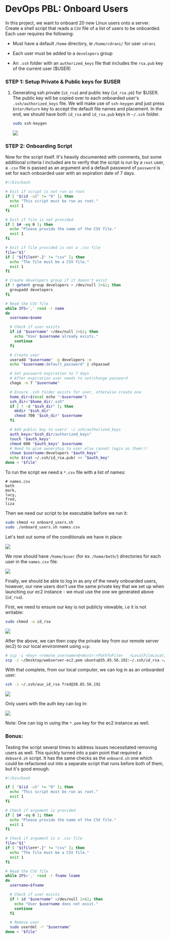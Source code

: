 # DevOps PBL: Onboard Users

In this project, we want to onboard 20 new Linux users onto a server. Create a shell script that reads a `CSV` file of a list of users to be onboarded. Each user requires the following:

* Must have a default `/home` directory, ie `/home/cdrani/` for user `cdrani`
    
* Each user must be added to a `developers` group
    
* An `.ssh` folder with an `authorized_keys` file that includes the `rsa.pub` key of the current user ($USER)
    

### STEP 1: Setup Private & Public keys for $USER

1. Generating ssh private (`id_rsa`) and public key (`id_rsa.pb`) for $USER. The public key will be copied over to each onboarded user's `.ssh/authorized_keys` file. We will make use of `ssh-keygen` and just press `Enter/Return` key to accept the default file names and placement. In the end, we should have both `id_rsa` and `id_rsa.pub` keys in `~/.ssh` folder.
    
    ```bash
    sudo ssh-keygen
    ```
    
    ![](https://cdn.hashnode.com/res/hashnode/image/upload/v1675276274598/d2c35830-467f-4d35-834c-187feac40d42.png)
    

### STEP 2: Onboarding Script

Now for the script itself. It's heavily documented with comments, but some additional criteria I included are to verify that the script is run by a `root` user, a `.csv` file is passed as an argument and a default password of `password` is set for each onboarded user with an expiration date of 7 days.

```bash
#!/bin/bash

# Exit if script is not run as root
if [ "$(id -u)" != "0" ]; then
  echo "This script must be run as root."
  exit 1
fi

# Exit if file is not provided
if [ $# -eq 0 ]; then
  echo "Please provide the name of the CSV file."
  exit 1
fi

# Exit if file provided is not a .csv file
file="$1"
if [ "${file##*.}" != "csv" ]; then
  echo "The file must be a CSV file."
  exit 1
fi

# Create developers group if it doesn't exist
if ! getent group developers > /dev/null 2>&1; then
  groupadd developers
fi

# Read the CSV file
while IFS=',' read -r name
do
  username=$name

  # Check if user exists
  if id "$username" >/dev/null 2>&1; then
    echo "User $username already exists."
    continue
  fi

  # Create user
  useradd "$username" -g developers -m
  echo "$username:default_password" | chpasswd

  # Set password expiration to 7 days
  # After expiration user needs to set/change password
  chage -m 7 "$username"

  # Ensure .ssh folder exists for user, otherwise create one
  home_dir=$(eval echo "~$username")
  ssh_dir="$home_dir/.ssh"
  if [ ! -d "$ssh_dir" ]; then
    mkdir "$ssh_dir"
    chmod 700 "$ssh_dir" $username
  fi

  # Add public key to users' ~/.ssh/authorized_keys
  auth_keys="$ssh_dir/authorized_keys"
  touch "$auth_keys"
  chmod 600 "$auth_keys" $username
  # Need to give ownership to user else cannot login as them!!!
  chown $username:developers "$auth_keys"
  echo $(cat ~/.ssh/id_rsa.pub) >> "$auth_key"
done < "$file"
```

To run the script we need a `*.csv` file with a list of names:

```plaintext
# names.csv
beth
mark,
lucy,
fred,
liza
```

Then we need our script to be executable before we run it:

```bash
sudo chmod +x onboard_users.sh
sudo ./onboard_users.sh names.csv
```

Let's test out some of the conditionals we have in place:

![](https://cdn.hashnode.com/res/hashnode/image/upload/v1675276127609/0250f382-5c23-4fc9-810c-178b5bb01a06.png)

We now should have `/home/$user` (for ex. `/home/beth/`) directories for each user in the `names.csv` file:

![](https://cdn.hashnode.com/res/hashnode/image/upload/v1675277842824/e2d663bd-cfcb-4e5b-bcb9-2ca8eb98e374.png)

Finally, we should be able to log in as any of the newly onboarded users, however, our new users don't use the same private key that we set up when launching our ec2 instance - we must use the one we generated above (`id_rsa`).

First, we need to ensure our key is not publicly viewable, i.e it is not writable:

```bash
sudo chmod -w id_rsa
```

![](https://cdn.hashnode.com/res/hashnode/image/upload/v1675279320610/eade7910-dea6-4a81-8b11-c4927bf92235.png)

After the above, we can then copy the private key from our remote server (ec2) to our local environment using `scp`:

```bash
# scp -i <key> <remote_username>@<Host>:<PathToFile>   <LocalFileLocation>
scp -i ~/Desktop/webserver-ec2.pem ubuntu@35.85.56.192:~/.ssh/id_rsa ~/.ssh/aux_id_rsa
```

With that complete, from our local computer, we can log in as an onboarded user:

```bash
ssh -i ~/.ssh/aux_id_rsa fred@38.85.56.192
```

![](https://cdn.hashnode.com/res/hashnode/image/upload/v1675308445380/f6c00995-abd7-4175-9e20-1e161fdb96a8.png)

Only users with the auth key can log in:

![](https://cdn.hashnode.com/res/hashnode/image/upload/v1675309204647/3544ed25-64df-4bf1-81c7-cc2dfe122e70.png)

Note: One can log in using the `*.pem` key for the ec2 instance as well.

### Bonus:

Testing the script several times to address issues necessitated removing users as well. This quickly turned into a pain point that required a `deboard.sh` script. It has the same checks as the `onboard.sh` one which could be refactored out into a separate script that runs before both of them, but it's good enough.

```bash
#!/bin/bash

if [ "$(id -u)" != "0" ]; then
  echo "This script must be run as root."
  exit 1
fi

# Check if argument is provided
if [ $# -eq 0 ]; then
  echo "Please provide the name of the CSV file."
  exit 1
fi

# Check if argument is a .csv file
file="$1"
if [ "${file##*.}" != "csv" ]; then
  echo "The file must be a CSV file."
  exit 1
fi

# Read the CSV file
while IFS=',' read -r fname lname
do
  username=$fname

  # Check if user exists
  if ! id "$username" >/dev/null 2>&1; then
    echo "User $username does not exist."
    continue
  fi

  # Remove user
  sudo userdel -r "$username"
done < "$file"
```